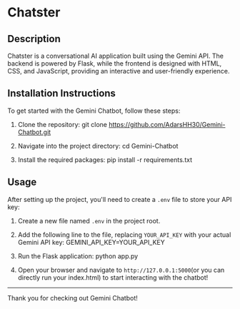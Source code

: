 
# Chatster

## Description
Chatster is a conversational AI application built using the Gemini API. The backend is powered by Flask, while the frontend is designed with HTML, CSS, and JavaScript, providing an interactive and user-friendly experience.

## Installation Instructions
To get started with the Gemini Chatbot, follow these steps:

1. Clone the repository:
   git clone https://github.com/AdarsHH30/Gemini-Chatbot.git

2. Navigate into the project directory:
   cd Gemini-Chatbot

3. Install the required packages:
   pip install -r requirements.txt

## Usage
After setting up the project, you'll need to create a `.env` file to store your API key:

1. Create a new file named `.env` in the project root.

2. Add the following line to the file, replacing `YOUR_API_KEY` with your actual Gemini API key:
   GEMINI_API_KEY=YOUR_API_KEY
   
3. Run the Flask application:
   python app.py
   
4. Open your browser and navigate to `http://127.0.0.1:5000`(or you can directly run your index.html) to start interacting with the chatbot!


---

Thank you for checking out Gemini Chatbot!
